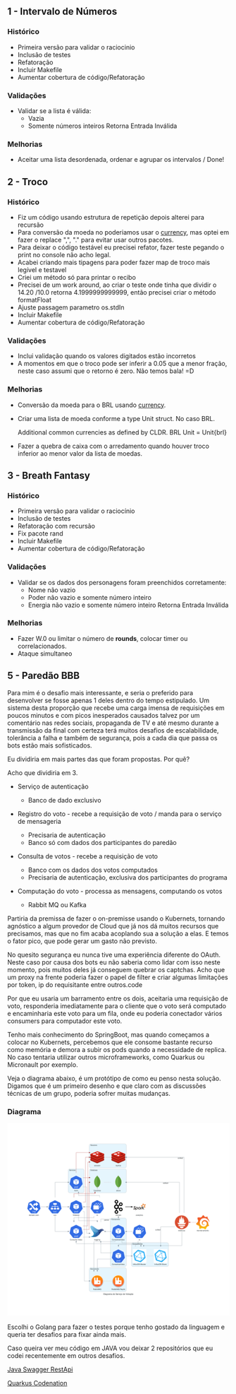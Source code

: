 ## 1 - Intervalo de Números

### Histórico
  - Primeira versão para validar o raciocinio
  - Inclusão de testes
  - Refatoração
  - Incluir Makefile
  - Aumentar cobertura de código/Refatoração

### Validações
  - Validar se a lista é válida:
    - Vazia
    - Somente números inteiros
    Retorna Entrada Inválida
  

### Melhorias
  - Aceitar uma lista desordenada, ordenar e agrupar os intervalos / Done!


## 2 - Troco

### Histórico

  - Fiz um código usando estrutura de repetição depois alterei para recursão
  - Para conversão da moeda no poderiamos usar o [currency](https://godoc.org/golang.org/x/text/currency#example-Query), mas optei em fazer o replace ",", "." para evitar usar outros pacotes.
  - Para deixar o código testável eu precisei refator, fazer teste pegando o print no console não acho legal. 
  - Acabei criando mais tipagens para poder fazer map de troco mais legível e testavel
  - Criei um método só para printar o recibo
  - Precisei de um work around, ao criar o teste onde tinha que dividir o 14.20 /10.0 retorna 4.1999999999999, então precisei criar o método formatFloat 
  - Ajuste passagem parametro os.stdIn
  - Incluir Makefile
  - Aumentar cobertura de código/Refatoração

### Validações
 - Inclui validação quando os valores digitados estão incorretos
 - A momentos em que o troco pode ser inferir a 0.05 que a menor fração, neste caso assumi que o retorno é zero. Não temos bala! =D

### Melhorias

- Conversão da moeda para o BRL usando [currency](https://godoc.org/golang.org/x/text/currency#example-Query).
- Criar uma lista de moeda conforme a type Unit struct. No caso BRL.
  
    Additional common currencies as defined by CLDR.
    BRL Unit = Unit{brl}
- Fazer a quebra de caixa com o arredamento quando houver troco inferior ao menor valor da lista de moedas.


## 3 - Breath Fantasy

### Histórico
  - Primeira versão para validar o raciocínio
  - Inclusão de testes
  - Refatoração com recursão
  - Fix pacote rand
  - Incluir Makefile
  - Aumentar cobertura de código/Refatoração

### Validações
  - Validar se os dados dos personagens foram preenchidos corretamente:
    - Nome não vazio
    - Poder não vazio e somente número inteiro
    - Energia não vazio e somente número inteiro
  Retorna Entrada Inválida
  

### Melhorias
  - Fazer W.0 ou limitar o número de **rounds**, colocar timer ou correlacionados.
  - Ataque simultaneo


## 5 - Paredão BBB

Para mim é o desafio mais interessante, e seria o preferido para desenvolver se fosse apenas 1 deles dentro do tempo estipulado.
Um sistema desta proporção que recebe uma carga imensa de requisições em poucos minutos e com picos inesperados causados talvez por 
um comentário nas redes sociais, propaganda de TV e até mesmo durante a transmissão da final com certeza terá muitos desafios de escalabilidade,
tolerância a falha e também de segurança, pois a cada dia que passa os bots estão mais sofisticados.

Eu dividiria em mais partes das que foram propostas. Por quê?

Acho que dividiria em 3.
- Serviço de autenticação
  - Banco de dado exclusivo
- Registro do voto   - recebe a requisição de voto / manda para o serviço de mensageria
  - Precisaria de autenticação
  - Banco só com dados dos participantes do paredão
  
- Consulta de votos  - recebe a requisição de voto
  - Banco com os dados dos votos computados
  - Precisaria de autenticação, exclusiva dos participantes do programa

- Computação do voto - processa as mensagens, computando os votos
  - Rabbit MQ ou Kafka

Partiria da premissa de fazer o on-premisse usando o Kubernets, tornando agnóstico a algum provedor de Cloud que já nos dá muitos
recursos que precisamos, mas que no fim acaba acoplando sua a solução a elas. E temos o fator pico, que pode gerar um gasto
não previsto.

No quesito segurança eu nunca tive uma experiência diferente do OAuth. 
Neste caso por causa dos bots eu não saberia como lidar com isso neste momento, pois muitos deles já conseguem quebrar os captchas.
Acho que um proxy na frente poderia fazer o papel de filter e criar algumas limitações por token, ip do requisitante entre outros.code

Por que eu usaria um barramento entre os dois, aceitaria uma requisição de voto, responderia imediatamente para o cliente que o voto será computado e encaminharia este voto para um fila, onde eu poderia conectador vários consumers para computador este voto.

Tenho mais conhecimento do SpringBoot, mas quando começamos a colocar no Kubernets, percebemos que ele consome bastante recurso como memória e demora a subir os pods quando a necessidade de replica. No caso tentaria utilizar outros microframeworks, como Quarkus ou Micronault por exemplo.

Veja o diagrama abaixo, é um protótipo de como eu penso nesta solução.
Digamos que é um primeiro desenho e que claro com as discussões técnicas de um grupo, poderia sofrer muitas mudanças.


### Diagrama
![Diagrama Votação](/diagrama_do_serviço_de_votação.png)

Escolhi o Golang para fazer o testes porque tenho gostado da linguagem e queria ter desafios para fixar ainda mais.

Caso queira ver meu código em JAVA vou deixar 2 repositórios que eu codei recentemente em outros desafios.

[Java Swagger RestApi](https://github.com/SamuelsSantos/controle-patrimonial)

[Quarkus Codenation](https://github.com/SamuelsSantos/codenation-desafio)
